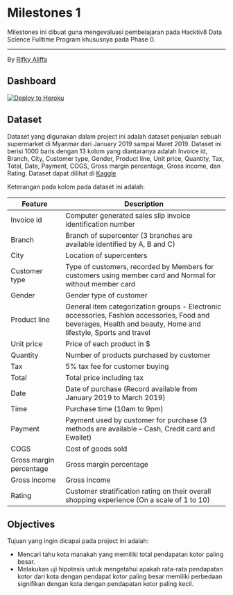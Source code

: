 # Milestones 1

Milestones ini dibuat guna mengevaluasi pembelajaran pada Hacktiv8 Data Science Fulltime Program khususnya pada Phase 0.

---

By [Rifky Aliffa](https://github.com/Penzragon)

## Dashboard

[![Deploy to Heroku](https://www.herokucdn.com/deploy/button.svg)](https://rifkyaliffa-008.herokuapp.com/)

## Dataset

Dataset yang digunakan dalam project ini adalah dataset penjualan sebuah supermarket di Myanmar dari January 2019 sampai Maret 2019. Dataset ini berisi 1000 baris dengan 13 kolom yang diantaranya adalah Invoice id, Branch, City, Customer type, Gender, Product line, Unit price, Quantity, Tax, Total, Date, Payment, COGS, Gross margin percentage, Gross income, dan Rating. Dataset dapat dilihat di [Kaggle](https://www.kaggle.com/aungpyaeap/supermarket-sales)

Keterangan pada kolom pada dataset ini adalah:

| Feature                 | Description                                                                                                                                                    |
| ----------------------- | -------------------------------------------------------------------------------------------------------------------------------------------------------------- |
| Invoice id              | Computer generated sales slip invoice identification number                                                                                                    |
| Branch                  | Branch of supercenter (3 branches are available identified by A, B and C)                                                                                      |
| City                    | Location of supercenters                                                                                                                                       |
| Customer type           | Type of customers, recorded by Members for customers using member card and Normal for without member card                                                      |
| Gender                  | Gender type of customer                                                                                                                                        |
| Product line            | General item categorization groups - Electronic accessories, Fashion accessories, Food and beverages, Health and beauty, Home and lifestyle, Sports and travel |
| Unit price              | Price of each product in $                                                                                                                                     |
| Quantity                | Number of products purchased by customer                                                                                                                       |
| Tax                     | 5% tax fee for customer buying                                                                                                                                 |
| Total                   | Total price including tax                                                                                                                                      |
| Date                    | Date of purchase (Record available from January 2019 to March 2019)                                                                                            |
| Time                    | Purchase time (10am to 9pm)                                                                                                                                    |
| Payment                 | Payment used by customer for purchase (3 methods are available – Cash, Credit card and Ewallet)                                                                |
| COGS                    | Cost of goods sold                                                                                                                                             |
| Gross margin percentage | Gross margin percentage                                                                                                                                        |
| Gross income            | Gross income                                                                                                                                                   |
| Rating                  | Customer stratification rating on their overall shopping experience (On a scale of 1 to 10)                                                                    |

## Objectives

Tujuan yang ingin dicapai pada project ini adalah:

- Mencari tahu kota manakah yang memiliki total pendapatan kotor paling besar.
- Melakukan uji hipotesis untuk mengetahui apakah rata-rata pendapatan kotor dari kota dengan pendapat kotor paling besar memiliki perbedaan signifikan dengan kota dengan pendapatan kotor paling kecil.
